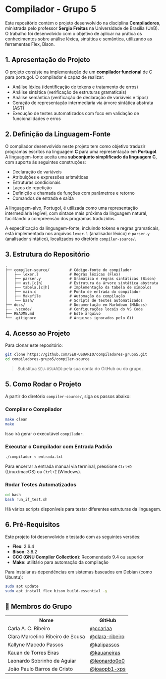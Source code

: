 # Compilador - Grupo 5

Este repositório contém o projeto desenvolvido na disciplina **Compiladores**, ministrada pelo professor **Sergio Freitas** na Universidade de Brasília (UnB). O trabalho foi desenvolvido com o objetivo de aplicar na prática os conhecimentos sobre análise léxica, sintática e semântica, utilizando as ferramentas Flex, Bison.

## 1. Apresentação do Projeto

O projeto consiste na implementação de um **compilador funcional** de C para portugol. O compilador é capaz de realizar:

- Análise léxica (identificação de tokens e tratamento de erros)
- Análise sintática (verificação de estruturas gramaticais)
- Análise semântica (verificação de declaração de variáveis e tipos)
- Geração de representação intermediária via árvore sintática abstrata (AST)
- Execução de testes automatizados com foco em validação de funcionalidades e erros

## 2. Definição da Linguagem-Fonte

O compilador desenvolvido neste projeto tem como objetivo traduzir programas escritos na linguagem **C** para uma representação em **Portugol**. A linguagem-fonte aceita uma **subconjunto simplificado da linguagem C**, com suporte às seguintes construções:

- Declaração de variáveis
- Atribuições e expressões aritméticas
- Estruturas condicionais
- Laços de repetição
- Definição e chamada de funções com parâmetros e retorno
- Comandos de entrada e saída

A linguagem-alvo, Portugol, é utilizada como uma representação intermediária legível, com sintaxe mais próxima da linguagem natural, facilitando a compreensão dos programas traduzidos.

A especificação da linguagem-fonte, incluindo tokens e regras gramaticais, está implementada nos arquivos `lexer.l` (analisador léxico) e `parser.y` (analisador sintático), localizados no diretório `compiler-source/`.

## 3. Estrutura do Repositório

```plaintext
.
├── compiler-source/         # Código-fonte do compilador
│   ├── lexer.l              # Regras léxicas (Flex)
│   ├── parser.y             # Gramática e regras sintáticas (Bison)
│   ├── ast.[c|h]            # Estrutura da árvore sintática abstrata
│   ├── tabela.[c|h]         # Implementação da tabela de símbolos
│   ├── main.c               # Ponto de entrada do compilador
│   ├── Makefile             # Automação da compilação
│   └── bash/                # Scripts de testes automatizados
├── docs/                    # Documentação em Markdown (MkDocs)
├── .vscode/                 # Configurações locais do VS Code
├── README.md                # Este arquivo
└── .gitignore               # Arquivos ignorados pelo Git
```

## 4. Acesso ao Projeto

Para clonar este repositório:

```bash
git clone https://github.com/SEU-USUARIO/compiladores-grupo5.git
cd compiladores-grupo5/compiler-source
```

> Substitua `SEU-USUARIO` pela sua conta do GitHub ou do grupo.

## 5. Como Rodar o Projeto

A partir do diretório `compiler-source/`, siga os passos abaixo:

### Compilar o Compilador

```bash
make clean
make
```

Isso irá gerar o executável `compilador`.

### Executar o Compilador com Entrada Padrão

```bash
./compilador < entrada.txt
```

Para encerrar a entrada manual via terminal, pressione `Ctrl+D` (Linux/macOS) ou `Ctrl+Z` (Windows).

### Rodar Testes Automatizados

```bash
cd bash
bash run_if_test.sh
```

Há vários scripts disponíveis para testar diferentes estruturas da linguagem.

## 6. Pré-Requisitos

Este projeto foi desenvolvido e testado com as seguintes versões:

* **Flex**: 2.6.4
* **Bison**: 3.8.2
* **GCC (GNU Compiler Collection)**: Recomendado 9.4 ou superior
* **Make**: utilitário para automação da compilação

Para instalar as dependências em sistemas baseados em Debian (como Ubuntu):

```bash
sudo apt update
sudo apt install flex bison build-essential -y
```

## 👥 Membros do Grupo

<div align="center">
    <table>
    <tr>
        <th>Nome</th>
        <th>GitHub</th>
    </tr>
    <tr>
        <td>Carla A. C. Ribeiro</td>
        <td><a href="https://github.com/ccarlaa">@ccarlaa</a></td>
    </tr>
    <tr>
        <td>Clara Marcelino Ribeiro de Sousa </td>
        <td><a href="https://github.com/clara-ribeiro">@clara-ribeiro</a></td>
    </tr>
    <tr>
        <td>Kallyne Macedo Passos</td>
        <td><a href="https://github.com/kalipassos">@kalipassos</a></td>
    </tr>
    <tr>
        <td>Kauan de Torres Eiras</td>
       <td><a href="https://github.com/kauaneiras">@kauaneiras</a></td>
    </tr>
    <tr>
        <td>Leonardo Sobrinho de Aguiar</td>
        <td><a href="github.com/Leonardo0o0">@leonardo0o0</a></td>
    </tr>
        <tr>
        <td>João Paulo Barros de Cristo</td>
        <td><a href="github.com/joaopb1-xps">@joaopb1-xps</a></td>
    </tr>
    </table>
</div>
